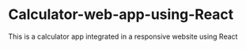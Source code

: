 # Calculator-web-app-using-React
This is a calculator app integrated in a responsive website using React

